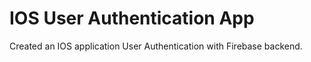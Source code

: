 # IOS User Authentication App
Created an IOS application User Authentication with Firebase backend.

